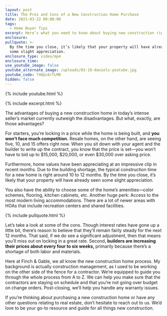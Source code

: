 ```yaml
---
layout: post
title: The Pros and Cons of a New Construction Home Purchase
date: 2021-03-22 00:00:00
tags:
  - Home Buyer Tips
excerpt: Here’s what you need to know about buying new construction right now.
enclosure:
pullquote: >-
  By the time you close, it’s likely that your property will have already seen
  some slight appreciation.
enclosure_type: video/mp4
enclosure_time:
use_youtube_image: false
youtube_alternate_image: /uploads/03-19-daniels-youtube.jpg
youtube_code: T40pc6rTLM0
hidden: false
---
```

{% include youtube.html %}

{% include excerpt.html %}

The advantages of buying a new construction home in today’s intense seller’s market currently outweigh the disadvantages. But what, exactly, are those advantages?

For starters, you’re locking in a price while the home is being built, and **you won’t face much competition.** Resale homes, on the other hand, are seeing five, 10, and 15 offers right now. When you sit down with your agent and the builder to write up the contract, you know that the price is set—you won’t have to bid up to $15,000, $20,000, or even $30,000 over asking price.&nbsp;

Furthermore, home values have been appreciating at an impressive clip in recent months. Due to the building shortage, the typical construction time for a new home is right around 10 to 12 months. By the time you close, it’s likely that your property will have already seen some slight appreciation.&nbsp;

You also have the ability to choose some of the home’s amenities—color schemes, flooring, kitchen cabinets, etc. Another huge perk: Access to the most modern living accommodations. There are a lot of newer areas with HOAs that include recreation centers and shared facilities.

{% include pullquote.html %}

Let’s take a look at some of the cons. Though interest rates have gone up a little bit, there’s reason to believe that they’ll remain fairly steady for the next 12 months. That said, if we do see a significant adjustment, then that means you’ll miss out on locking in a great rate. Second, **builders are increasing their prices about every four to six weeks,** primarily because there’s a shortage of both labor and materials.&nbsp;

Here at Finch & Gable, we all know the new construction home process. My background is actually construction management, as I used to be working on the other side of the fence for a contractor. We’re equipped to guide you through the whole process from A to Z. We can help you make sure that the contractors are staying on schedule and that you’re not going over budget on change orders. Post-closing, we’ll help you handle any warranty issues.&nbsp;

If you’re thinking about purchasing a new construction home or have any other questions relating to real estate, don’t hesitate to reach out to us. We’d love to be your go-to resource and guide for all things new construction.&nbsp;<br>&nbsp;
